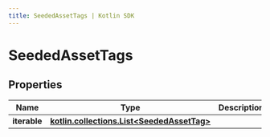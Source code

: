 ```yaml
---
title: SeededAssetTags | Kotlin SDK
---
```



# SeededAssetTags

## Properties
Name | Type | Description | Notes
------------ | ------------- | ------------- | -------------
**iterable** | [**kotlin.collections.List&lt;SeededAssetTag&gt;**](SeededAssetTag) |  | 




